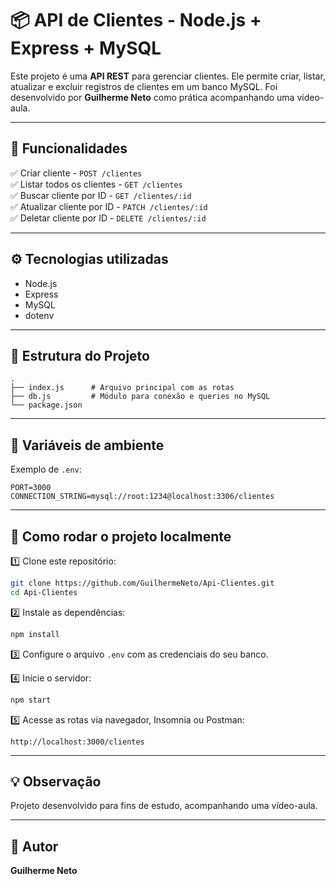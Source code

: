 # 📦 API de Clientes - Node.js + Express + MySQL

Este projeto é uma **API REST** para gerenciar clientes. Ele permite criar, listar, atualizar e excluir registros de clientes em um banco MySQL. Foi desenvolvido por **Guilherme Neto** como prática acompanhando uma vídeo-aula.

---

## 🚀 Funcionalidades

✅ Criar cliente - `POST /clientes`  
✅ Listar todos os clientes - `GET /clientes`  
✅ Buscar cliente por ID - `GET /clientes/:id`  
✅ Atualizar cliente por ID - `PATCH /clientes/:id`  
✅ Deletar cliente por ID - `DELETE /clientes/:id`

---

## ⚙️ Tecnologias utilizadas

- Node.js
- Express
- MySQL
- dotenv

---

## 📂 Estrutura do Projeto

```
.
├── index.js      # Arquivo principal com as rotas
├── db.js         # Módulo para conexão e queries no MySQL
└── package.json
```

---

## 📌 Variáveis de ambiente

Exemplo de `.env`:

```
PORT=3000
CONNECTION_STRING=mysql://root:1234@localhost:3306/clientes
```

---

## 🧭 Como rodar o projeto localmente

1️⃣ Clone este repositório:

```bash
git clone https://github.com/GuilhermeNeto/Api-Clientes.git
cd Api-Clientes
```

2️⃣ Instale as dependências:

```bash
npm install
```

3️⃣ Configure o arquivo `.env` com as credenciais do seu banco.

4️⃣ Inicie o servidor:

```bash
npm start
```

5️⃣ Acesse as rotas via navegador, Insomnia ou Postman:

```
http://localhost:3000/clientes
```

---

## 💡 Observação

Projeto desenvolvido para fins de estudo, acompanhando uma vídeo-aula.

---

## 👤 Autor

**Guilherme Neto**
